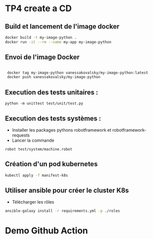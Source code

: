 # TP4 create a CD

## Build et lancement de l'image docker

```sh
docker build -t my-image-python .
docker run -it --rm --name my-app my-image-python
```

## Envoi de l'image Docker

```sh

 docker tag my-image-python vanessakovalsky/my-image-python:latest
 docker push vanessakovalsky/my-image-python
```

## Execution des tests unitaires :

```
python -m unittest test/unit/test.py
```

## Execution des tests systèmes :

- Installer les packages pythons robotframework et robotframework-requests
- Lancer la commande

```
robot test/system/machine.robot
```

## Création d'un pod kubernetes

```sh
kubectl apply -f manifest-k8s
```

## Utiliser ansible pour créer le cluster K8s

- Télécharger les rôles

```sh
ansible-galaxy install -r requirements.yml -p ./roles
```

# Demo Github Action
